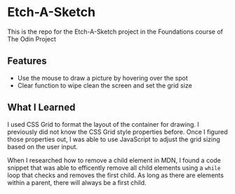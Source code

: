 # Etch-A-Sketch

This is the repo for the Etch-A-Sketch project in the Foundations course of The Odin Project

## Features

- Use the mouse to draw a picture by hovering over the spot
- Clear function to wipe clean the screen and set the grid size

## What I Learned
I used CSS Grid to format the layout of the container for drawing.  I previously did not know the CSS Grid style properties before.  Once I figured those properties out, I was able to use JavaScript to adjust the grid sizing based on the user input.

When I researched how to remove a child element in MDN, I found a code snippet that was able to efficently remove all child elements using a `while` loop that checks and removes the first child.  As long as there are elements within a parent, there will always be a first child.